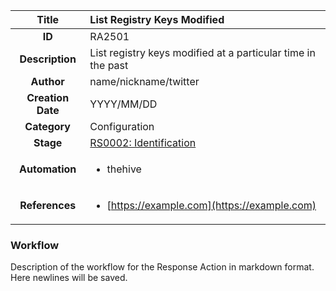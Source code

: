 | Title                       | List Registry Keys Modified         |
|:---------------------------:|:--------------------|
| **ID**                      | RA2501            |
| **Description**             | List registry keys modified at a particular time in the past   |
| **Author**                  | name/nickname/twitter        |
| **Creation Date**           | YYYY/MM/DD |
| **Category**                | Configuration      |
| **Stage**                   |[RS0002: Identification](../Response_Stages/RS0002.md)| 
| **Automation** |<ul><li>thehive</li></ul>|
| **References** |<ul><li>[https://example.com](https://example.com)</li></ul>|

### Workflow

Description of the workflow for the Response Action in markdown format.  
Here newlines will be saved.  
